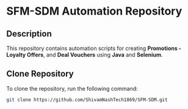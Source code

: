 # SFM-SDM Automation Repository

## Description
This repository contains automation scripts for creating **Promotions -** **Loyalty Offers**, and **Deal Vouchers** using **Java** and **Selenium**.

## Clone Repository
To clone the repository, run the following command:

```bash
git clone https://github.com/ShivamNashTech1869/SFM-SDM.git
